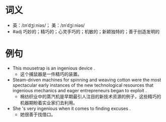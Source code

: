 # 词义
- 英：/ɪnˈdʒiːniəs/； 美：/ɪnˈdʒiːniəs/
- #adj 巧妙的；精巧的；心灵手巧的；机敏的；新颖独特的；善于创造发明的
# 例句
- This mousetrap is an ingenious device .
	- 这个捕鼠器是一件精巧的装置。
- Steam-driven machines for spinning and weaving cotton were the most spectacular early instances of the new technological resources that ingenious mechanics and eager entrepreneurs began to exploit .
	- 棉纺织业中的蒸汽机是早期最引人注目的新技术资源的例子，这些精巧的机器期盼着实业家们去利用。
- She 's very ingenious when it comes to finding excuses .
	- 她很善于找借口。
